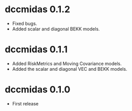 # dccmidas 0.1.2

* Fixed bugs.
* Added scalar and diagonal BEKK models.

# dccmidas 0.1.1

* Added RiskMetrics and Moving Covariance models.
* Added the scalar and diagonal VEC and BEKK models.

# dccmidas 0.1.0

* First release
